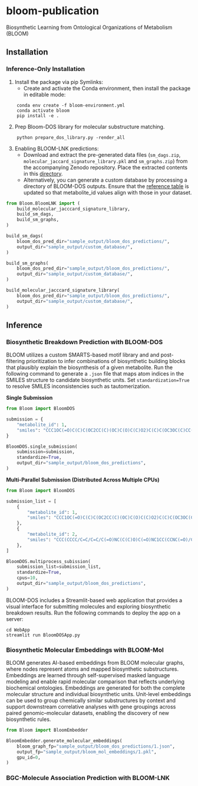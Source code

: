 # bloom-publication
Biosynthetic Learning from Ontological Organizations of Metabolism (BLOOM)

## Installation

### Inference-Only Installation
1. Install the package via pip Symlinks:
    - Create and activate the Conda environment, then install the package in editable mode:
```
    conda env create -f bloom-environment.yml
    conda activate bloom
    pip install -e .
```
2. Prep Bloom-DOS library for molecular substructure matching.
```
    python prepare_dos_library.py -render_all
```
3. Enabling BLOOM-LNK predictions: 
    - Download and extract the pre-generated data files (`sm_dags.zip`, `molecular_jaccard_signature_library.pkl` and `sm_graphs.zip`) from the accompanying Zenodo repository. Place the extracted contents in this [directory](https://github.com/magarveylab/bloom-publication/tree/main/Bloom/datasets).
    - Alternatively, you can generate a custom database by processing a directory of BLOOM-DOS outputs. Ensure that the [reference table](https://github.com/magarveylab/bloom-publication/blob/main/Bloom/datasets/metabolites.csv) is updated so that metabolite_id values align with those in your dataset.

```python
from Bloom.BloomLNK import (
    build_molecular_jacccard_signature_library,
    build_sm_dags,
    build_sm_graphs,
)

build_sm_dags(
    bloom_dos_pred_dir="sample_output/bloom_dos_predictions/",
    output_dir="sample_output/custom_database/",
)

build_sm_graphs(
    bloom_dos_pred_dir="sample_output/bloom_dos_predictions/",
    output_dir="sample_output/custom_database/",
)

build_molecular_jacccard_signature_library(
    bloom_dos_pred_dir="sample_output/bloom_dos_predictions/",
    output_dir="sample_output/custom_database/",
)
```

## Inference

### Biosynthetic Breakdown Prediction with BLOOM-DOS
BLOOM utilizes a custom SMARTS-based motif library and and post-filtering prioritization to infer combinations of biosynthetic building blocks that plausibly explain the biosynthesis of a given metabolite. Run the following command to generate a `.json` file that maps atom indices in the SMILES structure to candidate biosynthetic units. Set `standardization=True` to resolve SMILES inconsistencies such as tautomerization.

**Single Submission**
```python
from Bloom import BloomDOS

submission = {
    "metabolite_id": 1,
    "smiles": "CCC1OC(=O)C(C)C(OC2CC(C)(OC)C(O)C(C)O2)C(C)C(OC3OC(C)CC(C3O)N(C)C)C(C)(O)CC(C)C(=O)C(C)C(O)C1(C)O ",
}

BloomDOS.single_submission(
    submission=submission,
    standardize=True,
    output_dir="sample_output/bloom_dos_predictions",
)

```
**Multi-Parallel Submission (Distributed Across Multiple CPUs)**
```python
from Bloom import BloomDOS

submission_list = [
    {
        "metabolite_id": 1,
        "smiles": "CCC1OC(=O)C(C)C(OC2CC(C)(OC)C(O)C(C)O2)C(C)C(OC3OC(C)CC(C3O)N(C)C)C(C)(O)CC(C)C(=O)C(C)C(O)C1(C)O ",
    },
    {
        "metabolite_id": 2,
        "smiles": "CCC(CCCC/C=C/C=C/C(=O)NC(C(C)O)C(=O)NC1CC(CCNC(=O)/C=C\C(NC1=O)C)O)O",
    },
]

BloomDOS.multiprocess_subission(
    submission_list=submission_list,
    standardize=True,
    cpus=10,
    output_dir="sample_output/bloom_dos_predictions",
)
```
BLOOM-DOS includes a Streamlit-based web application that provides a visual interface for submitting molecules and exploring biosynthetic breakdown results. Run the following commands to deploy the app on a server:
```
cd WebApp
streamlit run BloomDOSApp.py
```

### Biosynthetic Molecular Embeddings with BLOOM-Mol
BLOOM generates AI-based embeddings from BLOOM molecular graphs, where nodes represent atoms and mapped biosynthetic substructures. Embeddings are learned through self-supervised masked language modeling and enable rapid molecular comparison that reflects underlying biochemical ontologies. Embeddings are generated for both the complete molecular structure and individual biosynthetic units. Unit-level embeddings can be used to group chemically similar substructures by context and support downstream correlative analyses with gene groupings across paired genomic–molecular datasets, enabling the discovery of new biosynthetic rules.
```python
from Bloom import BloomEmbedder

BloomEmbedder.generate_molecular_embeddings(
    bloom_graph_fp="sample_output/bloom_dos_predictions/1.json",
    output_fp="sample_output/bloom_mol_embeddings/1.pkl",
    gpu_id=0,
)
```

### BGC-Molecule Association Prediction with BLOOM-LNK
